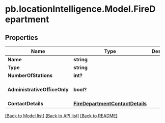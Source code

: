 # pb.locationIntelligence.Model.FireDepartment
## Properties

Name | Type | Description | Notes
------------ | ------------- | ------------- | -------------
**Name** | **string** |  | [optional] 
**Type** | **string** |  | [optional] 
**NumberOfStations** | **int?** |  | [optional] 
**AdministrativeOfficeOnly** | **bool?** |  | [optional] [default to false]
**ContactDetails** | [**FireDepartmentContactDetails**](FireDepartmentContactDetails.md) |  | [optional] 

[[Back to Model list]](../README.md#documentation-for-models) [[Back to API list]](../README.md#documentation-for-api-endpoints) [[Back to README]](../README.md)

